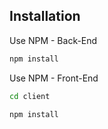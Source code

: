 ## Installation

Use NPM - Back-End 

```bash
npm install
```

Use NPM - Front-End

```bash
cd client
```
```bash
npm install
```
